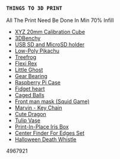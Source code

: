 ### `THINGS TO 3D PRINT`

All The Print Need Be Done In Min 70% Infill

+ [XYZ 20mm Calibration Cube](https://www.thingiverse.com/thing:1278865)
+ [3DBenchy](https://www.thingiverse.com/thing:763622)
+ [USB SD and MicroSD holder](https://www.thingiverse.com/thing:2637487)
+ [Low-Poly Pikachu](https://www.thingiverse.com/thing:376601)
+ [Treefrog](https://www.thingiverse.com/thing:18479)
+ [Flexi Rex](https://www.thingiverse.com/thing:2738211)
+ [Little Ghost](https://www.thingiverse.com/thing:4966110)
+ [Gear Bearing](https://www.thingiverse.com/thing:53451)
+ [Raspberry Pi Case](https://www.thingiverse.com/thing:922740)
+ [Fidget heart](https://www.thingiverse.com/thing:4948938)
+ [Caged Balls](https://www.thingiverse.com/thing:4969604)
+ [Front man mask (Squid Game)](https://www.thingiverse.com/thing:4971237)
+ [Marvin - Key Chain](https://www.thingiverse.com/thing:215703)
+ [Cute Dragon](https://www.thingiverse.com/thing:1624412)
+ [Tulip Vase](https://www.thingiverse.com/thing:4965156)
+ [Print-In-Place Iris Box](https://www.thingiverse.com/thing:1817180)
+ [ Center Finder For Edges Set](https://www.thingiverse.com/thing:2199356)
+ [Halloween Death Whistle](https://www.thingiverse.com/thing:4965101)


4967921
